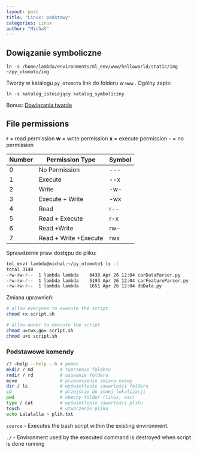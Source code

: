 ```yaml
---
layout: post
title: "Linux: podstawy"
categories: Linux
author: "Michał"
---
```




## Dowiązanie symboliczne

```
ln -s /home/lambda/environments/ml_env/www/helloworld/static/img ~/py_otomoto/img
```

Tworzy w katalogu `py_otomoto` link do folderu w `www` . Ogólny zapis:

```
ln -s katalog_istniejący katalog_symboliczny
```

Bonus: [Dowiązania twarde](https://pl.wikipedia.org/wiki/Dowi%C4%85zanie_twarde)



## File permissions

**r** = read permission
**w** = write permission
**x** = execute permission
 **-** = no permission 



| **Number** | **Permission Type**   | **Symbol** |
| ---------- | --------------------- | ---------- |
| 0          | No Permission         | ---        |
| 1          | Execute               | --x        |
| 2          | Write                 | -w-        |
| 3          | Execute + Write       | -wx        |
| 4          | Read                  | r--        |
| 5          | Read + Execute        | r-x        |
| 6          | Read +Write           | rw-        |
| 7          | Read + Write +Execute | rwx        |

Sprawdzenie praw dostępu do pliku:

```bash
(ml_env) lambda@michal:~/py_otomoto$ ls -l
total 3148
-rw-rw-r--  1 lambda lambda    8438 Apr 26 12:04 carDataParser.py
-rw-rw-r--  1 lambda lambda    5193 Apr 26 12:04 carFeatureParser.py
-rw-rw-r--  1 lambda lambda    1651 Apr 26 12:04 dbData.py

```

Zmiana uprawnień:

```bash
# allow everyone to execute the script
chmod +x script.sh

# allow owner to execute the script
chmod u=rwx,go= script.sh
chmod u+x script.sh
```

### Podstawowe komendy

```bash
/? –help --help --h # pomoc
mkdir / md 			# tworzenie folderu
rmdir / rd 			# usuwanie folderu
move 				# przenoszenie zmiana nazwy
dir / ls 			# wyświetlenie zawartości folderu
cd 					# przejście do innej lokalizacji
pwd 				# obecny folder (linux, osx)
type / cat 			# wyświetlenie zawartości pliku
touch 				# utworzenie pliku
echo Lalalalla > plik.txt
```

`source` - Executes the bash script within the existing environment.

`./` - Environment used by the executed command is destroyed when script is done running